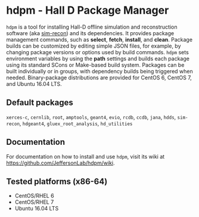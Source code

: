 # hdpm - Hall D Package Manager
`hdpm` is a tool for installing Hall-D offline simulation and reconstruction software (aka [sim-recon](https://github.com/JeffersonLab/sim-recon)) and its dependencies. It provides package management commands, such as **select**, **fetch**, **install**, and **clean**. Package builds can be customized by editing simple JSON files, for example, by changing package versions or options used by build commands. `hdpm` sets environment variables by using the **path** settings and builds each package using its standard SCons or Make-based build system. Packages can be built individually or in groups, with dependency builds being triggered when needed. Binary-package distributions are provided for CentOS 6, CentOS 7, and Ubuntu 16.04 LTS.

## Default packages
`xerces-c`, `cernlib`, `root`, `amptools`, `geant4`, `evio`, `rcdb`, `ccdb`, `jana`, `hdds`, `sim-recon`, `hdgeant4`, `gluex_root_analysis`, `hd_utilities`

## Documentation
For documentation on how to install and use `hdpm`, visit its wiki at https://github.com/JeffersonLab/hdpm/wiki.

## Tested platforms (x86-64)
- CentOS/RHEL 6
- CentOS/RHEL 7
- Ubuntu 16.04 LTS
